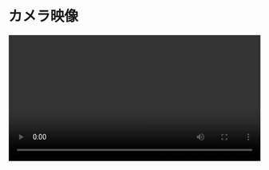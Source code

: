 <!DOCTYPE html>
<html lang="ja">
<head>
  <meta charset="UTF-8" />
  <meta name="viewport" content="width=device-width, initial-scale=1.0">
  <title>カメラ起動ページ</title>
</head>
<body>
  <h1>カメラ映像</h1>
  <video id="video" autoplay playsinline width="100%" height="auto" style="border: 1px solid #ccc;"></video>
  <p id="status"></p>

  <script>
    const video = document.getElementById('video');
    const status = document.getElementById('status');

    async function startCamera() {
      try {
        const stream = await navigator.mediaDevices.getUserMedia({ video: true });
        video.srcObject = stream;
        status.textContent = "カメラが起動しました。";
      } catch (err) {
        status.textContent = "カメラの使用が許可されませんでした。エラー：" + err.message;
      }
    }

    startCamera();
  </script>
</body>
</html>
